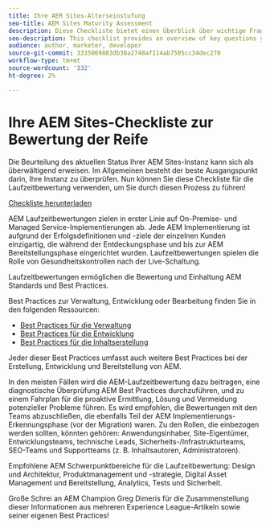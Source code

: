 ```yaml
---
title: Ihre AEM Sites-Alterseinstufung
seo-title: AEM Sites Maturity Assessment
description: Diese Checkliste bietet einen Überblick über wichtige Fragen, die Sie und Ihr Team bei der Beurteilung der Reife Ihrer AEM Sites-Instanz beantworten sollten.
seo-description: This checklist provides an overview of key questions you and your team should be answering when evaluating the maturity of your AEM Sites instance
audience: author, marketer, developer
source-git-commit: 3335069883db38a2748af114ab7505cc34dec270
workflow-type: tm+mt
source-wordcount: '332'
ht-degree: 2%

---
```



# Ihre AEM Sites-Checkliste zur Bewertung der Reife

Die Beurteilung des aktuellen Status Ihrer AEM Sites-Instanz kann sich als überwältigend erweisen. Im Allgemeinen besteht der beste Ausgangspunkt darin, Ihre Instanz zu überprüfen. Nun können Sie diese Checkliste für die Laufzeitbewertung verwenden, um Sie durch diesen Prozess zu führen!

[Checkliste herunterladen](assets/AEM-Sites-Maturity-Assessment.xlsx)

AEM Laufzeitbewertungen zielen in erster Linie auf On-Premise- und Managed Service-Implementierungen ab. Jede AEM Implementierung ist aufgrund der Erfolgsdefinitionen und -ziele der einzelnen Kunden einzigartig, die während der Entdeckungsphase und bis zur AEM Bereitstellungsphase eingerichtet wurden. Laufzeitbewertungen spielen die Rolle von Gesundheitskontrollen nach der Live-Schaltung.

Laufzeitbewertungen ermöglichen die Bewertung und Einhaltung AEM Standards und Best Practices.

Best Practices zur Verwaltung, Entwicklung oder Bearbeitung finden Sie in den folgenden Ressourcen:

* [Best Practices für die Verwaltung](https://experienceleague.adobe.com/docs/experience-manager-65/administering/bestpractices/administer-best-practices.html?lang=en)
* [Best Practices für die Entwicklung](https://experienceleague.adobe.com/docs/experience-manager-65/developing/bestpractices/best-practices.html?lang=en)
* [Best Practices für die Inhaltserstellung](https://experienceleague.adobe.com/docs/experience-manager-65/authoring/authoring/best-practices.html?lang=en)

Jeder dieser Best Practices umfasst auch weitere Best Practices bei der Erstellung, Entwicklung und Bereitstellung von AEM.

In den meisten Fällen wird die AEM-Laufzeitbewertung dazu beitragen, eine diagnostische Überprüfung AEM Best Practices durchzuführen, und zu einem Fahrplan für die proaktive Ermittlung, Lösung und Vermeidung potenzieller Probleme führen. Es wird empfohlen, die Bewertungen mit den Teams abzuschließen, die ebenfalls Teil der AEM Implementierungs-Erkennungsphase (vor der Migration) waren. Zu den Rollen, die einbezogen werden sollten, könnten gehören: Anwendungsinhaber, Site-Eigentümer, Entwicklungsteams, technische Leads, Sicherheits-/Infrastrukturteams, SEO-Teams und Supportteams (z. B. Inhaltsautoren, Administratoren).

Empfohlene AEM Schwerpunktbereiche für die Laufzeitbewertung: Design und Architektur, Produktmanagement und -strategie, Digital Asset Management und Bereitstellung, Analytics, Tests und Sicherheit.

Große Schrei an AEM Champion Greg Dimeris für die Zusammenstellung dieser Informationen aus mehreren Experience League-Artikeln sowie seiner eigenen Best Practices!

